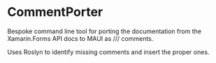 # CommentPorter

Bespoke command line tool for porting the documentation from the Xamarin.Forms API docs to MAUI as /// <include> comments.

Uses Roslyn to identify missing comments and insert the proper ones. 
